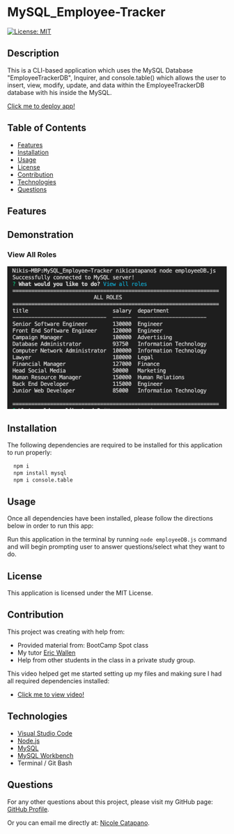 # MySQL_Employee-Tracker

[![License: MIT](https://img.shields.io/badge/License-MIT-yellow.svg)](https://opensource.org/licenses/MIT)

## Description

This is a CLI-based application which uses the MySQL Database "EmployeeTrackerDB", Inquirer, and console.table() which allows the user to insert, view, modify, update, and data within the EmployeeTrackerDB database with his inside the MySQL. 

[Click me to deploy app!](https://)

## Table of Contents

- [Features](#features)
- [Installation](#installation)
- [Usage](#usage)
- [License](#license)
- [Contribution](#contribution)
- [Technologies](#technologies)
- [Questions](#questions)

## Features



## Demonstration
### View All Roles
![Employee Tracker Gif](./assets/all_roles.png)

## Installation

The following dependencies are required to be installed for this application to run properly:

      npm i
      npm install mysql
      npm i console.table



## Usage

Once all dependencies have been installed, please follow the directions below in order to run this app:

Run this application in the terminal by running `node employeeDB.js` command and will begin prompting user to answer questions/select what they want to do.

## License

This application is licensed under the MIT License.

## Contribution

This project was creating with help from:

- Provided material from: BootCamp Spot class
- My tutor [Eric Wallen](https://github.com/ericwallen)
- Help from other students in the class in a private study group.

This video helped get me started setting up my files and making sure I had all required dependencies installed:

- [Click me to view video!](https://www.youtube.com)

## Technologies

- [Visual Studio Code](https://code.visualstudio.com/)
- [Node.js](https://nodejs.org/en/)
- [MySQL](https://dev.mysql.com/)
- [MySQL Workbench](https://dev.mysql.com/downloads/workbench/)
- Terminal / Git Bash

## Questions

For any other questions about this project, please visit my GitHub page: [GitHub Profile](https://github.com/nsc9605/Express_NoteTaker).

Or you can email me directly at: [Nicole Catapano](mailto:nsc9605@gmail.com).
